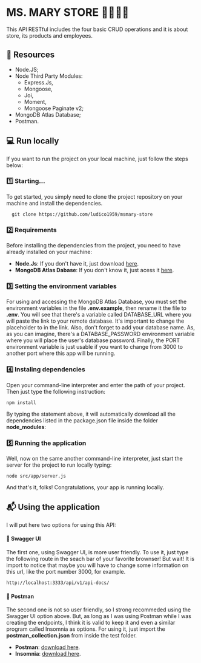 # MS. MARY STORE 🏪🛒👩‍🦳

This API RESTful includes the four basic CRUD operations and it is about store, its products and employees.

## 💾 Resources

- Node.JS;
- Node Third Party Modules:
  - Express.Js,
  - Mongoose,
  - Joi,
  - Moment,
  - Mongoose Paginate v2;
- MongoDB Atlas Database;
- Postman.

## 💻 Run locally

If you want to run the project on your local machine, just follow the steps below:

### 1️⃣ Starting...

To get started, you simply need to clone the project repository on your machine and install the dependencies.

```
  git clone https://github.com/ludico1959/msmary-store
```

### 2️⃣ Requirements

Before installing the dependencies from the project, you need to have already installed on your machine:

* **Node.Js**: If you don't have it, just download [here](https://nodejs.org/en/download/).
* **MongoDB Atlas Dabase**: If you don't know it, just acess it [here](https://www.mongodb.com/pt-br/atlas/database-pt-1).


### 3️⃣ Setting the environment variables

For using and accessing the MongoDB Atlas Database, you must set the environment variables in the file **.env.example**, then rename it the file to **.env**.
You will see that there's a variable called DATABASE_URL where you will paste the link to your remote database.
It's important to change the placeholder <password> to <PASSWORD> in the link. Also, don't forget to add your database name.
As, as you can imagine, there's a DATABASE_PASSWORD environment variable where you will place the user's database password.
Finally, the PORT environment variable is just usable if you want to change from 3000 to another port where this app will be running.


### 4️⃣ Instaling dependencies

Open your command-line interpreter and enter the path of your project. Then just type the following instruction: 

```
npm install
```

By typing the statement above, it will automatically download all the dependencies listed in the package.json file inside the folder **node_modules**:


### 5️⃣ Running the application

Well, now on the same another command-line interpreter, just start the server for the project to run locally typing:

```
node src/app/server.js
```
And that's it, folks! Congratulations, your app is running locally.


##  📬 Using the application 

I will put here two options for using this API: 

#### 🧮 Swagger UI

The first one, using Swagger UI, is more user friendly. To use it, just type the following route in the seach bar of your favorite brownser!
But wait! It is import to notice that maybe you will have to change some information on this url, like the port number 3000, for example.

```
http://localhost:3333/api/v1/api-docs/
```

#### 📮 Postman

The second one is not so user friendly, so I strong recommeded using the Swagger UI option above. But, as long as I was using Postman while I was creating the endpoints, I think it is valid to keep it and even a similar program called Insomnia as options. 
For using it, just import the **postman_collection.json** from inside the test folder. 

* **Postman**: [download here](https://www.postman.com/downloads/).
* **Insomnia**: [download here](https://insomnia.rest/download).
